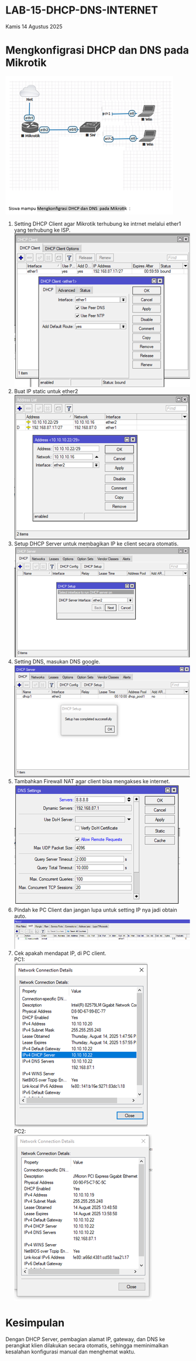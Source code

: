 # LAB-15-DHCP-DNS-INTERNET
Kamis 14 Agustus 2025  
  
# Mengkonfigrasi DHCP dan DNS  pada Mikrotik  
  ![topo](pppp.png)  

  1. Setting DHCP Client agar Mikrotik terhubung ke intrnet melalui ether1 yang terhubung ke ISP.  
![ada](client.PNG)  
  2. Buat IP static untuk ether2  
![dasd](addresses.PNG)  
  3. Setup DHCP Server untuk membagikan IP ke client secara otomatis.  
![wasd](server.PNG)  
  4. Setting DNS, masukan DNS google.  
![qwerty](beress.PNG)  
  5. Tambahkan Firewall NAT agar client bisa mengakses ke internet.  
![sdfs](dns.PNG)  
  6. Pindah ke PC Client dan jangan lupa untuk setting IP nya jadi obtain auto.  
![djas](api.PNG)  
  7. Cek apakah mendapat IP, di PC client.  
     PC1:  
     ![dkaiojasd](CLIENTTT.PNG)  
     PC2:  
     ![fnsushe](ahnafcb.PNG)  


# Kesimpulan
  Dengan DHCP Server, pembagian alamat IP, gateway, dan DNS ke perangkat klien dilakukan secara otomatis, sehingga meminimalkan kesalahan konfigurasi manual dan menghemat waktu.
